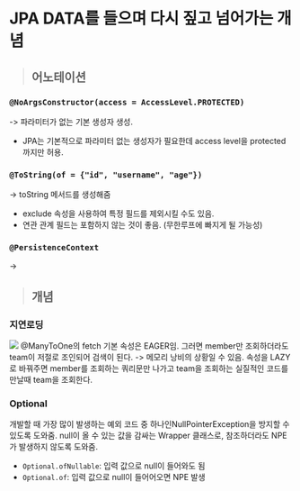 

# JPA DATA를 들으며 다시 짚고 넘어가는 개념

> ## 어노테이션

### `@NoArgsConstructor(access = AccessLevel.PROTECTED)`
-> 파라미터가 없는 기본 생성자 생성. 
- JPA는 기본적으로 파라미터 없는 생성자가 필요한데 access level을 protected까지만 허용.

### `@ToString(of = {"id", "username", "age"})`
-> toString 메서드를 생성해줌
- exclude 속성을 사용하여 특정 필드를 제외시킬 수도 있음.
- 연관 관계 필드는 포함하지 않는 것이 좋음. (무한루프에 빠지게 될 가능성)

### ```@PersistenceContext```
->


> ## 개념

### 지연로딩
![](https://velog.velcdn.com/images/yseo14/post/d297e3d1-0492-43fd-abf9-cdbdec1f2671/image.png)
@ManyToOne의 fetch 기본 속성은 EAGER임.
그러면 member만 조회하더라도 team이 저절로 조인되어 검색이 된다. -> 메모리 낭비의 상황일 수 있음.
속성을 LAZY로 바꿔주면 member를 조회하는 쿼리문만 나가고 team을 조회하는 실질적인 코드를 만날때 team을 조회한다. 

### Optional
개발할 때 가장 많이 발생하는 예외 코드 중 하나인NullPointerException을 방지할 수 있도록 도와줌. null이 올 수 있는 값을 감싸는 Wrapper 클래스로, 참조하더라도 NPE가 발생하지 않도록 도와줌.
- `Optional.ofNullable`: 입력 값으로 null이 들어와도 됨
- `Optional.of`: 입력 값으로 null이 들어어오면 NPE 발생